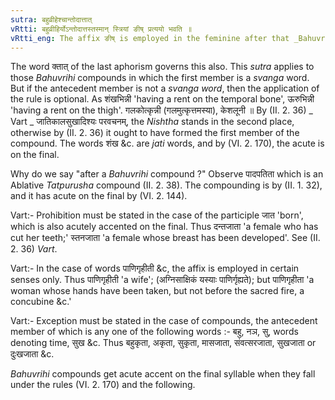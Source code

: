 ```yaml
---
sutra: बहुव्रीहेश्चान्तोदात्तात्
vRtti: बहुव्रीहिर्योऽन्तोदात्तस्तस्मान् स्त्रियां ङीष् प्रत्ययो भवति ॥
vRtti_eng: The affix ङीष् is employed in the feminine after that _Bahuvrihi_ compound, which ending with a word formed by the affix क्त, has an acute accent on the last syllable.
---
```

The word क्तात् of the last aphorism governs this also. This _sutra_ applies to those _Bahuvrihi_ compounds in which the first member is a _svanga_ word. But if the antecedent member is not a _svanga word_, then the application of the rule is optional. As शंखभिन्नी 'having a rent on the temporal bone', ऊरुभिन्नी 'having a rent on the thigh'. गलकोत्कृन्नी (गलमुत्कृत्तमस्या), केशलूनी ॥ By (II. 2. 36) _ Vart _ जातिकालसुखादिश्यः परवचनम्, the _Nishtha_ stands in the second place, otherwise by (II. 2. 36) it ought to have formed the first member of the compound. The words शंख &c. are _jati_ words, and by (VI. 2. 170), the acute is on the final.

Why do we say "after a _Bahuvrihi_ compound ?" Observe पादपतिता which is an Ablative _Tatpurusha_ compound (II. 2. 38). The compounding is by (II. 1. 32), and it has acute on the final by (VI. 2. 144).

Vart:- Prohibition must be stated in the case of the participle जात 'born', which is also acutely accented on the final. Thus दन्तजाता 'a female who has cut her teeth;' स्तनजाता 'a female whose breast has been developed'. See (II. 2. 36) _Vart_.

Vart:- In the case of words पाणिगृहीती &c, the affix is employed in certain senses only. Thus पाणिगृहीती 'a wife'; (अग्निसाक्षिकं यस्याः पाणिर्गृह्यते); but पाणिगृहीता 'a woman whose hands have been taken, but not before the sacred fire, a concubine &c.'

Vart:- Exception must be stated in the case of compounds, the antecedent member of which is any one of the following words :- बहु, नञ, सु, words denoting time, सुख &c. Thus बहुकृता, अकृता, सुकृता, मासजाता, संवत्सरजाता, सुखजाता or दुःखजाता &c.

_Bahuvrihi_ compounds get acute accent on the final syllable when they fall under the rules (VI. 2. 170) and the following.
